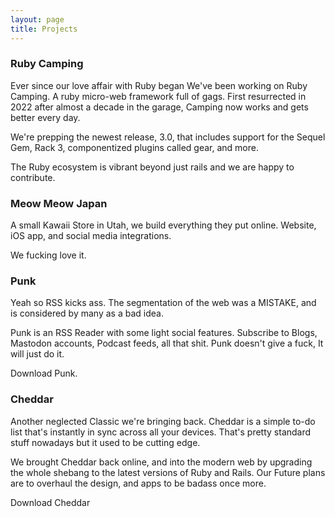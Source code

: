 ```yaml
---
layout: page
title: Projects
---
```


### Ruby Camping

Ever since our love affair with Ruby began We've been working on Ruby Camping. A ruby micro-web framework full of gags. First resurrected in 2022 after almost a decade in the garage, Camping now works and gets better every day.

We're prepping the newest release, 3.0, that includes support for the Sequel Gem, Rack 3, componentized plugins called gear, and more.

The Ruby ecosystem is vibrant beyond just rails and we are happy to contribute.

### Meow Meow Japan

A small Kawaii Store in Utah, we build everything they put online. Website, iOS app, and social media integrations.

We fucking love it.

### Punk

Yeah so RSS kicks ass. The segmentation of the web was a MISTAKE, and is considered by many as a bad idea.

Punk is an RSS Reader with some light social features. Subscribe to Blogs, Mastodon accounts,  Podcast feeds, all that shit. Punk doesn't give a fuck, It will just do it.

Download Punk.

### Cheddar

Another neglected Classic we're bringing back. Cheddar is a simple to-do list that's instantly in sync across all your devices. That's pretty standard stuff nowadays but it used to be cutting edge.

We brought Cheddar back online, and into the modern web by upgrading the whole shebang to the latest versions of Ruby and Rails. Our Future plans are to overhaul the design, and apps to be badass once more.

Download Cheddar
